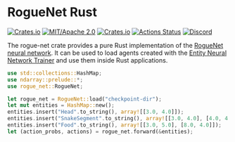 # RogueNet Rust

[![Crates.io](https://img.shields.io/crates/v/rogue-net.svg)](https://crates.io/crates/rogue-net)
[![MIT/Apache 2.0](https://img.shields.io/badge/license-MIT%2FApache-blue.svg)](./LICENSE)
[![Crates.io](https://img.shields.io/crates/d/rogue-net.svg)](https://crates.io/crates/rogue-net)
[![Actions Status](https://github.com/entity-neural-network/rogue-net-rs/workflows/Test/badge.svg)](https://github.com/entity-neural-network/rogue-net-rs/actions)
[![Discord](https://img.shields.io/discord/913497968701747270?style=flat-square)](https://discord.gg/SjVqhSW4Qf)

The rogue-net crate provides a pure Rust implementation of the [RogueNet neural network](https://github.com/entity-neural-network/rogue-net).
It can be used to load agents created with the [Entity Neural Network Trainer](https://github.com/entity-neural-network/enn-trainer) and use them inside Rust applications.

```rust
use std::collections::HashMap;
use ndarray::prelude::*;
use rogue_net::RogueNet;

let rogue_net = RogueNet::load("checkpoint-dir");
let mut entities = HashMap::new();
entities.insert("Head".to_string(), array![[3.0, 4.0]]);
entities.insert("SnakeSegment".to_string(), array![[3.0, 4.0], [4.0, 4.0]]);
entities.insert("Food".to_string(), array![[3.0, 5.0], [8.0, 4.0]]);
let (action_probs, actions) = rogue_net.forward(&entities);
```
